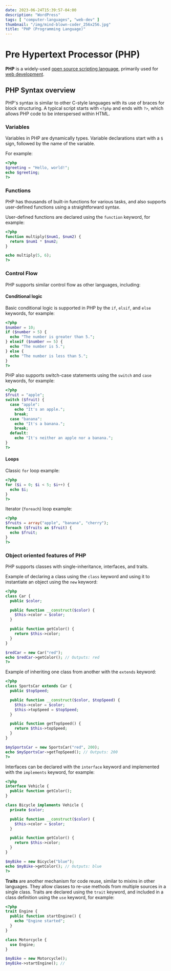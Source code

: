 ```yaml
---
date: 2023-06-24T15:39:57-04:00
description: "WordPress"
tags: [ "computer-languages", "web-dev" ]
thumbnail: "/img/mind-blown-coder_256x256.jpg"
title: "PHP (Programming Language)"
---
```


# Pre Hypertext Processor (PHP)

**PHP** is a widely-used [open source scripting language](open-source-languages.md), primarily used for [web development](web-dev.md).

## PHP Syntax overview

PHP's syntax is similar to other C-style languages with its use of braces for block structuring. A typical script starts with `<?php` and ends with `?>`, which allows PHP code to be interspersed within HTML.

### Variables

Variables in PHP are dynamically types. Variable declarations start with a `$` sign, followed by the name of the variable.

For example:

```php
<?php
$greeting = "Hello, world!";
echo $greeting;
?>
```

### Functions

PHP has thousands of built-in functions for various tasks, and also supports user-defined functions using a straightforward syntax.

User-defined functions are declared using the `function` keyword, for example:

```php
<?php
function multiply($num1, $num2) {
  return $num1 * $num2;
}

echo multiply(5, 6);
?>
```

### Control Flow

PHP supports similar control flow as other languages, including:

#### Conditional logic

Basic conditional logic is supported in PHP by the `if`, `elsif`, and `else` keywords, for example:

```php
<?php
$number = 10;
if ($number > 5) {
  echo "The number is greater than 5.";
} elseif ($number == 5) {
  echo "The number is 5.";
} else {
  echo "The number is less than 5.";
}
?>
```

PHP also supports switch-case statements using the `switch` and `case` keywords, for example:

```php
<?php
$fruit = "apple";
switch ($fruit) {
  case "apple":
    echo "It's an apple.";
    break;
  case "banana":
    echo "It's a banana.";
    break;
  default:
    echo "It's neither an apple nor a banana.";
}
?>
```

#### Loops

Classic `for` loop example:

```php
<?php
for ($i = 0; $i < 5; $i++) {
  echo $i;
}
?>
```

Iterator (`foreach`) loop example:

```php
<?php
$fruits = array("apple", "banana", "cherry");
foreach ($fruits as $fruit) {
  echo $fruit;
}
?>
```

### Object oriented features of PHP

PHP supports classes with single-inheritance, interfaces, and traits.

Example of declaring a class using the `class` keyword and using it to instantiate an object using the `new` keyword:

```php
<?php
class Car {
  public $color;

  public function __construct($color) {
    $this->color = $color;
  }

  public function getColor() {
    return $this->color;
  }
}

$redCar = new Car("red");
echo $redCar->getColor(); // Outputs: red
?>
```

Example of inheriting one class from another with the `extends` keyword:

```php
<?php
class SportsCar extends Car {
  public $topSpeed;

  public function __construct($color, $topSpeed) {
    $this->color = $color;
    $this->topSpeed = $topSpeed;
  }

  public function getTopSpeed() {
    return $this->topSpeed;
  }
}

$mySportsCar = new SportsCar("red", 200);
echo $mySportsCar->getTopSpeed(); // Outputs: 200
?>
```

Interfaces can be declared with the `interface` keyword and implemented with the `implements` keyword, for example:

```php
<?php
interface Vehicle {
  public function getColor();
}

class Bicycle implements Vehicle {
  private $color;

  public function __construct($color) {
    $this->color = $color;
  }

  public function getColor() {
    return $this->color;
  }
}

$myBike = new Bicycle("blue");
echo $myBike->getColor(); // Outputs: blue
?>
```

**Traits** are another mechanism for code reuse, similar to mixins in other languages. They allow classes to re-use methods from multiple sources in a single class. Traits are declared using the `trait` keyword, and included in a class definition using the `use` keyword, for example:

```php
<?php
trait Engine {
  public function startEngine() {
    echo "Engine started";
  }
}

class Motorcycle {
  use Engine;
}

$myBike = new Motorcycle();
$myBike->startEngine(); //

```
